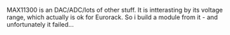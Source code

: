 MAX11300 is an DAC/ADC/lots of other stuff. It is intterasting by its voltage range, which actually is ok for Eurorack. So i build a module from it - and unfortunately it failed...
